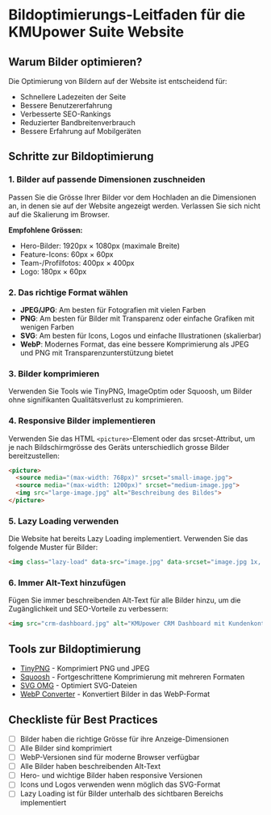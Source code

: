# Bildoptimierungs-Leitfaden für die KMUpower Suite Website

## Warum Bilder optimieren?

Die Optimierung von Bildern auf der Website ist entscheidend für:
- Schnellere Ladezeiten der Seite
- Bessere Benutzererfahrung
- Verbesserte SEO-Rankings
- Reduzierter Bandbreitenverbrauch
- Bessere Erfahrung auf Mobilgeräten

## Schritte zur Bildoptimierung

### 1. Bilder auf passende Dimensionen zuschneiden

Passen Sie die Grösse Ihrer Bilder vor dem Hochladen an die Dimensionen an, in denen sie auf der Website angezeigt werden. Verlassen Sie sich nicht auf die Skalierung im Browser.

**Empfohlene Grössen:**
- Hero-Bilder: 1920px × 1080px (maximale Breite)
- Feature-Icons: 60px × 60px
- Team-/Profilfotos: 400px × 400px
- Logo: 180px × 60px

### 2. Das richtige Format wählen

- **JPEG/JPG**: Am besten für Fotografien mit vielen Farben
- **PNG**: Am besten für Bilder mit Transparenz oder einfache Grafiken mit wenigen Farben
- **SVG**: Am besten für Icons, Logos und einfache Illustrationen (skalierbar)
- **WebP**: Modernes Format, das eine bessere Komprimierung als JPEG und PNG mit Transparenzunterstützung bietet

### 3. Bilder komprimieren

Verwenden Sie Tools wie TinyPNG, ImageOptim oder Squoosh, um Bilder ohne signifikanten Qualitätsverlust zu komprimieren.

### 4. Responsive Bilder implementieren

Verwenden Sie das HTML `<picture>`-Element oder das srcset-Attribut, um je nach Bildschirmgrösse des Geräts unterschiedlich grosse Bilder bereitzustellen:

```html
<picture>
  <source media="(max-width: 768px)" srcset="small-image.jpg">
  <source media="(max-width: 1200px)" srcset="medium-image.jpg">
  <img src="large-image.jpg" alt="Beschreibung des Bildes">
</picture>
```

### 5. Lazy Loading verwenden

Die Website hat bereits Lazy Loading implementiert. Verwenden Sie das folgende Muster für Bilder:

```html
<img class="lazy-load" data-src="image.jpg" data-srcset="image.jpg 1x, image@2x.jpg 2x" src="placeholder.jpg" alt="Beschreibender Alternativtext">
```

### 6. Immer Alt-Text hinzufügen

Fügen Sie immer beschreibenden Alt-Text für alle Bilder hinzu, um die Zugänglichkeit und SEO-Vorteile zu verbessern:

```html
<img src="crm-dashboard.jpg" alt="KMUpower CRM Dashboard mit Kundenkontaktliste und Interaktionsverlauf">
```

## Tools zur Bildoptimierung

- [TinyPNG](https://tinypng.com/) - Komprimiert PNG und JPEG
- [Squoosh](https://squoosh.app/) - Fortgeschrittene Komprimierung mit mehreren Formaten
- [SVG OMG](https://jakearchibald.github.io/svgomg/) - Optimiert SVG-Dateien
- [WebP Converter](https://cloudconvert.com/webp-converter) - Konvertiert Bilder in das WebP-Format

## Checkliste für Best Practices

- [ ] Bilder haben die richtige Grösse für ihre Anzeige-Dimensionen
- [ ] Alle Bilder sind komprimiert
- [ ] WebP-Versionen sind für moderne Browser verfügbar
- [ ] Alle Bilder haben beschreibenden Alt-Text
- [ ] Hero- und wichtige Bilder haben responsive Versionen
- [ ] Icons und Logos verwenden wenn möglich das SVG-Format
- [ ] Lazy Loading ist für Bilder unterhalb des sichtbaren Bereichs implementiert
